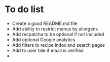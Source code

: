 # To do list

- Create a good README.md file
- Add ability to restrict menus by allergens
- Add recpatcha to be optional if not included
- Add optional Google analytics
- Add filters to recipe index and search pages
- Add to user tale if email is verified
- 

